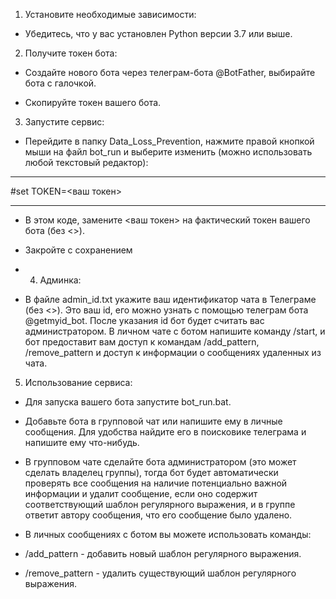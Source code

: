 1. Установите необходимые зависимости:

- Убедитесь, что у вас установлен Python версии 3.7 или выше.

2. Получите токен бота:

- Создайте нового бота через телеграм-бота @BotFather, выбирайте бота с галочкой.

- Скопируйте токен вашего бота.

3. Запустите сервис:
- Перейдите в папку Data_Loss_Prevention, нажмите правой кнопкой мыши на файл bot_run и выберите изменить (можно использовать любой текстовый редактор):
---------------------

#set TOKEN=<ваш токен> 

----------------------
- В этом коде, замените <ваш токен> на фактический токен вашего бота (без <>).

- Закройте с сохранением

- 4. Админка:

- В файле admin_id.txt укажите ваш идентификатор чата в Телеграме (без <>). Это ваш id, его можно узнать c помощью телеграм бота @getmyid_bot. После указания id бот будет считать вас администратором. В личном чате с ботом напишите команду /start, и бот предоставит вам доступ к командам /add_pattern, /remove_pattern и доступ к информации о сообщениях удаленных из чата.

5. Использование сервиса:
- Для запуска вашего бота запустите bot_run.bat.

- Добавьте бота в групповой чат или напишите ему в личные сообщения. Для удобства найдите его в поисковике телеграма и напишите ему что-нибудь.

- В групповом чате сделайте бота администратором (это может сделать владелец группы), тогда бот будет автоматически проверять все сообщения на наличие потенциально важной информации и удалит сообщение, если оно содержит соответствующий шаблон регулярного выражения, и в группе ответит автору сообщения, что его сообщение было удалено.

- В личных сообщениях с ботом вы можете использовать команды:
- /add_pattern - добавить новый шаблон регулярного выражения.
- /remove_pattern - удалить существующий шаблон регулярного выражения.


